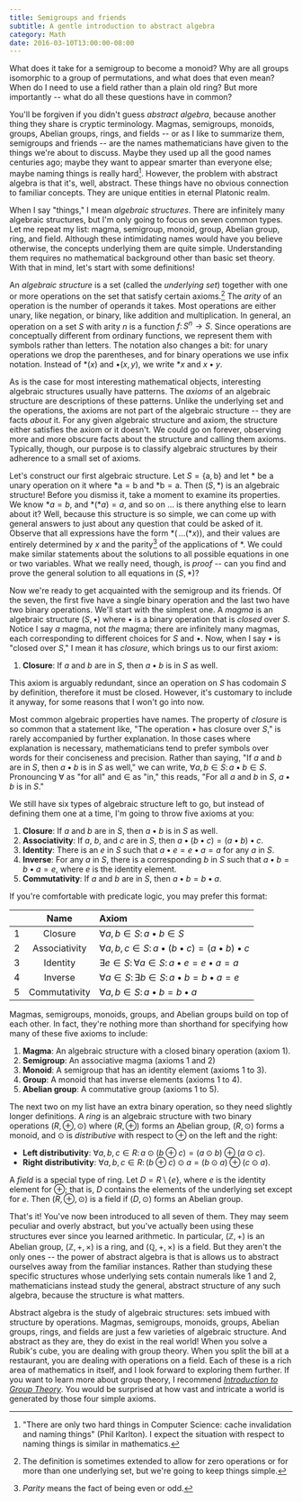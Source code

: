 ```yaml
---
title: Semigroups and friends
subtitle: A gentle introduction to abstract algebra
category: Math
date: 2016-03-10T13:00:00-08:00
---
```


What does it take for a semigroup to become a monoid? Why are all groups isomorphic to a group of permutations, and what does that even mean? When do I need to use a field rather than a plain old ring? But more importantly -- what do all these questions have in common?

You'll be forgiven if you didn't guess _abstract algebra_, because another thing they share is cryptic terminology. Magmas, semigroups, monoids, groups, Abelian groups, rings, and fields -- or as I like to summarize them, semigroups and friends -- are the names mathematicians have given to the things we're about to discuss. Maybe they used up all the good names centuries ago; maybe they want to appear smarter than everyone else; maybe naming things is really hard[^1]. However, the problem with abstract algebra is that it's, well, abstract. These things have no obvious connection to familiar concepts. They are unique entities in eternal Platonic realm.

When I say "things," I mean _algebraic structures_. There are infinitely many algebraic structures, but I'm only going to focus on seven common types. Let me repeat my list: magma, semigroup, monoid, group, Abelian group, ring, and field. Although these intimidating names would have you believe otherwise, the concepts underlying them are quite simple. Understanding them requires no mathematical background other than basic set theory. With that in mind, let's start with some definitions!

An _algebraic structure_ is a set (called the _underlying set_) together with one or more operations on the set that satisfy certain axioms.[^2] The _arity_ of an operation is the number of operands it takes. Most operations are either unary, like negation, or binary, like addition and multiplication. In general, an operation on a set $S$ with arity $n$ is a function $f\colon S^n\to S$. Since operations are conceptually different from ordinary functions, we represent them with symbols rather than letters. The notation also changes a bit: for unary operations we drop the parentheses, and for binary operations we use infix notation. Instead of $\ast(x)$ and $\bullet(x,y)$, we write $\ast x$ and $x \bullet y$.

As is the case for most interesting mathematical objects, interesting algebraic structures usually have patterns. The _axioms_ of an algebraic structure are descriptions of these patterns. Unlike the underlying set and the operations, the axioms are not part of the algebraic structure -- they are facts _about_ it. For any given algebraic structure and axiom, the structure either satisfies the axiom or it doesn't. We could go on forever, observing more and more obscure facts about the structure and calling them axioms. Typically, though, our purpose is to classify algebraic structures by their adherence to a small set of axioms.

Let's construct our first algebraic structure. Let $S=\{\mathrm{a},\mathrm{b}\}$ and let $\ast$ be a unary operation on it where $\ast\mathrm{a}=\mathrm{b}$ and $\ast\mathrm{b}=\mathrm{a}$. Then $(S,\ast)$ is an algebraic structure! Before you dismiss it, take a moment to examine its properties. We know $\ast a=b$, and $\ast(\ast a)=a$, and so on ... is there anything else to learn about it? Well, because this structure is so simple, we can come up with general answers to just about any question that could be asked of it. Observe that all expressions have the form $\ast(\,\dots(\ast x))$, and their values are entirely determined by $x$ and the parity[^3] of the applications of $\ast$. We could make similar statements about the solutions to all possible equations in one or two variables. What we really need, though, is _proof_ -- can you find and prove the general solution to all equations in $(S,\ast)$?

Now we're ready to get acquainted with the semigroup and its friends. Of the seven, the first five have a single binary operation and the last two have two binary operations. We'll start with the simplest one. A _magma_ is an algebraic structure $(S,\bullet)$ where $\bullet$ is a binary operation that is _closed_ over $S$. Notice I say _a_ magma, not _the_ magma; there are infinitely many magmas, each corresponding to different choices for $S$ and $\bullet$. Now, when I say $\bullet$ is "closed over $S$," I mean it has _closure_, which brings us to our first axiom:

1. **Closure**: If $a$ and $b$ are in $S$, then $a\bullet b$ is in $S$ as well.

This axiom is arguably redundant, since an operation on $S$ has codomain $S$ by definition, therefore it must be closed. However, it's customary to include it anyway, for some reasons that I won't go into now.

Most common algebraic properties have names. The property of _closure_ is so common that a statement like, "The operation $\bullet$ has closure over $S$," is rarely accompanied by further explanation. In those cases where explanation is necessary, mathematicians tend to prefer symbols over words for their conciseness and precision. Rather than saying, "If $a$ and $b$ are in $S$, then $a\bullet b$ is in $S$ as well," we can write, $\forall a,b \in S\colon a\bullet b\in S$. Pronouncing $\forall$ as "for all" and $\in$ as "in," this reads, "For all $a$ and $b$ in $S$, $a\bullet b$ is in $S$."

We still have six types of algebraic structure left to go, but instead of defining them one at a time, I'm going to throw five axioms at you:

1. **Closure**: If $a$ and $b$ are in $S$, then $a\bullet b$ is in $S$ as well.
2. **Associativity**: If $a$, $b$, and $c$ are in $S$, then $a\bullet(b\bullet c)=(a\bullet b)\bullet c$.</li>
3. **Identity**: There is an $e$ in $S$ such that $a\bullet e=e\bullet a=a$ for any $a$ in $S$.
4. **Inverse**: For any $a$ in $S$, there is a corresponding $b$ in $S$ such that $a\bullet b=b\bullet a=e$, where $e$ is the identity element.
5. **Commutativity**: If $a$ and $b$ are in $S$, then $a\bullet b=b\bullet a$.

If you're comfortable with predicate logic, you may prefer this format:

|| Name | Axiom |
|:-:|:----:|:------|
|1| Closure | $\forall a,b\in S\colon a\bullet b\in S$ |
|2| Associativity | $\forall a,b,c\in S\colon a\bullet(b\bullet c)=(a\bullet b)\bullet c$ |
|3| Identity | $\exists e\in S\colon\forall a\in S\colon a\bullet e=e\bullet a=a$ |
|4| Inverse | $\forall a\in S\colon\exists b\in S\colon a\bullet b=b\bullet a=e$ |
|5| Commutativity | $\forall a,b\in S\colon a\bullet b=b\bullet a$ |

Magmas, semigroups, monoids, groups, and Abelian groups build on top of each other. In fact, they're nothing more than shorthand for specifying how many of these five axioms to include:

1. **Magma**: An algebraic structure with a closed binary operation (axiom 1).
2. **Semigroup**: An associative magma (axioms 1 and 2)
3. **Monoid**: A semigroup that has an identity element (axioms 1 to 3).
4. **Group**: A monoid that has inverse elements (axioms 1 to 4).
5. **Abelian group**: A commutative group (axioms 1 to 5).

The next two on my list have an extra binary operation, so they need slightly longer definitions. A _ring_ is an algebraic structure with two binary operations $(R,\oplus,\odot)$ where $(R,\oplus)$ forms an Abelian group, $(R,\odot)$ forms a monoid, and $\odot$ is _distributive_ with respect to $\oplus$ on the left and the right:

- **Left distributivity**: $\forall a,b,c\in R\colon a\odot(b\oplus c)=(a\odot b)\oplus(a\odot c)$.
- **Right distributivity**: $\forall a,b,c\in R\colon (b\oplus c)\odot a=(b\odot a)\oplus(c\odot a)$.

A _field_ is a special type of ring. Let $D=R\setminus\{e\}$, where $e$ is the identity element for $\oplus$; that is, $D$ contains the elements of the underlying set except for $e$. Then $(R,\oplus,\odot)$ is a field if $(D,\odot)$ forms an Abelian group.

That's it! You've now been introduced to all seven of them. They may seem peculiar and overly abstract, but you've actually been using these structures ever since you learned arithmetic. In particular, $(\mathbb{Z},+)$ is an Abelian group, $(\mathbb{Z},+,\times)$ is a ring, and $(\mathbb{Q},+,\times)$ is a field. But they aren't the only ones -- the power of abstract algebra is that is allows us to abstract ourselves away from the familiar instances. Rather than studying these specific structures whose underlying sets contain numerals like 1 and 2, mathematicians instead study the general, abstract structure of any such algebra, because the structure is what matters.

Abstract algebra is the study of algebraic structures: sets imbued with structure by operations. Magmas, semigroups, monoids, groups, Abelian groups, rings, and fields are just a few varieties of algebraic structure. And abstract as they are, they do exist in the real world! When you solve a Rubik's cube, you are dealing with group theory. When you split the bill at a restaurant, you are dealing with operations on a field. Each of these is a rich area of mathematics in itself, and I look forward to exploring them further. If you want to learn more about group theory, I recommend [_Introduction to Group Theory_][dog]. You would be surprised at how vast and intricate a world is generated by those four simple axioms.

[^1]: "There are only two hard things in Computer Science: cache invalidation and naming things" (Phil Karlton). I expect the situation with respect to naming things is similar in mathematics.

[^2]: The definition is sometimes extended to allow for zero operations or for more than one underlying set, but we're going to keep things simple.

[^3]: _Parity_ means the fact of being even or odd.

[dog]: http://dogschool.tripod.com/index.html
